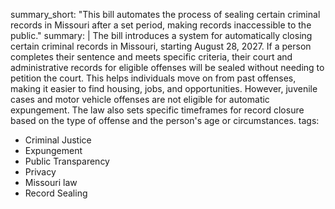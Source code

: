 summary_short: "This bill automates the process of sealing certain criminal records in Missouri after a set period, making records inaccessible to the public."
summary: |
  The bill introduces a system for automatically closing certain criminal records in Missouri, starting August 28, 2027. If a person completes their sentence and meets specific criteria, their court and administrative records for eligible offenses will be sealed without needing to petition the court. This helps individuals move on from past offenses, making it easier to find housing, jobs, and opportunities. However, juvenile cases and motor vehicle offenses are not eligible for automatic expungement. The law also sets specific timeframes for record closure based on the type of offense and the person's age or circumstances.
tags:
  - Criminal Justice
  - Expungement
  - Public Transparency
  - Privacy
  - Missouri law
  - Record Sealing
